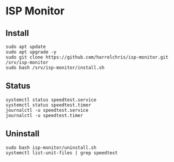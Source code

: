 # ISP Monitor

## Install

```shell
sudo apt update
sudo apt upgrade -y
sudo git clone https://github.com/harrelchris/isp-monitor.git /srv/isp-monitor
sudo bash /srv/isp-monitor/install.sh
```

## Status

```shell
systemctl status speedtest.service
systemctl status speedtest.timer
journalctl -u speedtest.service
journalctl -u speedtest.timer
```

## Uninstall

```shell
sudo bash isp-monitor/uninstall.sh
systemctl list-unit-files | grep speedtest
```
